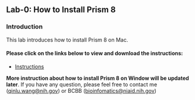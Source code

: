 ## Lab-0: How to Install Prism 8

### Introduction
This lab introduces how to install Prism 8 on Mac. 

#### Please click on the links below to view and download the instructions: 
- [Instructions](https://nih.sharepoint.com/:b:/s/GRP-NIAID-BioInformatics/SSS/ES5ONLNbfaxNovgLa86PxiIBpeem8hW5ZFUV7BDEmZacZw?e=JkcBkL)

**More instruction about how to install Prism 8 on Window will be updated later**. If you have any question, please feel free to contact me (qinlu.wang@nih.gov) or BCBB (bioinfomatics@niaid.nih.gov)  
